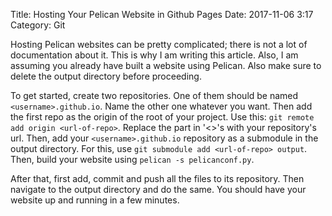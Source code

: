 Title: Hosting Your Pelican Website in Github Pages
Date: 2017-11-06 3:17
Category: Git

Hosting Pelican websites can be pretty complicated; there is not a lot
of documentation about it. This is why I am writing this article. Also, I am assuming
you already have built a website using Pelican. Also make sure to delete the output
directory before proceeding.

To get started, create two repositories. One of them should be named `<username>.github.io`.
Name the other one whatever you want. Then add the first repo as the origin of the
root of your project. Use this: `git remote add origin <url-of-repo>`. Replace the part
in '<>'s with your repository's url. Then, add your `<username>.github.io` repository
as a submodule in the output directory. For this, use `git submodule add <url-of-repo> output`.
Then, build your website using `pelican -s pelicanconf.py`.

After that, first add, commit and push all the files to its repository. Then navigate
to the output directory and do the same. You should have your website up and running in
a few minutes.
